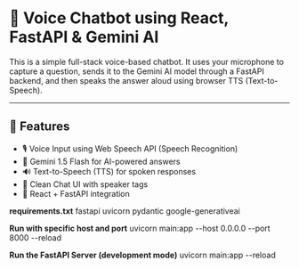 # 🎤 Voice Chatbot using React, FastAPI & Gemini AI

This is a simple full-stack voice-based chatbot. It uses your microphone to capture a question, sends it to the Gemini AI model through a FastAPI backend, and then speaks the answer aloud using browser TTS (Text-to-Speech).

---

## 🧠 Features

- 🎙️ Voice Input using Web Speech API (Speech Recognition)
- 🤖 Gemini 1.5 Flash for AI-powered answers
- 🔊 Text-to-Speech (TTS) for spoken responses
- 💬 Clean Chat UI with speaker tags
- 🚀 React + FastAPI integration

 **requirements.txt**
fastapi
uvicorn
pydantic
google-generativeai

**Run with specific host and port**
uvicorn main:app --host 0.0.0.0 --port 8000 --reload

**Run the FastAPI Server (development mode)**
uvicorn main:app --reload

